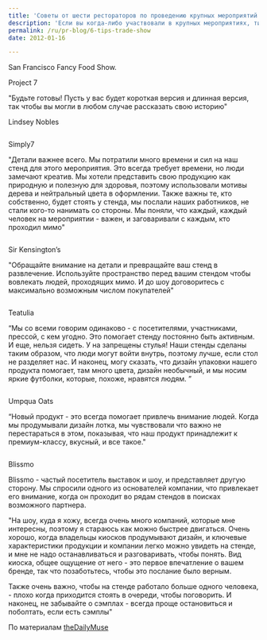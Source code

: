 ```yaml
---
title: 'Советы от шести рестораторов по проведению крупных мероприятий'
description: 'Если вы когда-либо участвовали в крупных мероприятиях, типа выставки-ярмарки, вы знаете, как тяжело выделяться среди огромного количества стендов. Сегодня - несколько советов от участников San Francisco Fancy Food Show. Project 7'
permalink: /ru/pr-blog/6-tips-trade-show
date: 2012-01-16

---
```


San Francisco Fancy Food Show.

Project 7

"Будьте готовы! Пусть у вас будет короткая версия и длинная версия, так чтобы вы могли в любом случае рассказать свою историю"

Lindsey Nobles

<img src="http://www.thedailymuse.com/wp-content/uploads/2012/01/Project7.jpg" alt="">

 Simply7

"Детали важнее всего. Мы потратили много времени и сил на наш стенд для этого мероприятия. Это всегда требует времени, но люди замечают креатив. Мы хотели представить свою продукцию как природную и полезную для здоровья, поэтому использовали мотивы дерева и нейтральный цвета в оформлении. Также важны те, кто собственно, будет стоять у стенда, мы послали наших работников, не стали кого-то нанимать со стороны. Мы поняли, что каждый, каждый человек на мероприятии - важен, и заговаривали с каждым, кто проходил мимо"

<img src="http://www.thedailymuse.com/wp-content/uploads/2012/01/Simply7.jpg" alt="">

Sir Kensington’s

"Обращайте внимание на детали и превращайте ваш стенд в развлечение. Используйте пространство перед вашим стендом чтобы вовлекать людей, проходящих мимо. И до шоу договоритесь с максимально возможным  числом покупателей"

<img src="http://www.thedailymuse.com/wp-content/uploads/2012/01/SirKens-610x444.jpg" alt="">

Teatulia

“Мы со всеми говорим одинаково - с посетителями, участниками, прессой, с кем угодно. Это помогает стенду постоянно быть активным. И еще, нельзя сидеть. У на запрещены стулья! Наши стенды сделаны таким образом, что люди могут войти внутрь, поэтому лучше, если стол не разделяет нас. И наконец, могу сказать, что дизайн упаковки нашего продукта помогает, там много цвета, дизайн необычный, и мы носим яркие футболки, которые, похоже, нравятся людям. ”

<img src="http://www.thedailymuse.com/wp-content/uploads/2012/01/Teatulia-610x424.jpg" alt="">

Umpqua Oats

“Новый продукт - это всегда помогает привлечь внимание людей. Когда мы продумывали дизайн лотка, мы чувствовали что важно не перестараться в этом, показывая, что наш продукт принадлежит к премиум-классу, вкусный, и все такое."

<img src="http://www.thedailymuse.com/wp-content/uploads/2012/01/Umpqua.jpg" alt="">

Blissmo

Blissmo - частый посетитель выставок и шоу, и представляет другую сторону. Мы спросили одного из основателей компании, что привлекает его внимание, когда он проходит во рядам стендов  в поисках возможного партнера.

"На шоу, куда я хожу, всегда очень много компаний, которые мне интересны, поэтому я стараюсь как можно быстрее двигаться. Очень хорошо, когда владельцы киосков продумывают дизайн, и ключевые характеристики продукции и компании легко можно увидеть на стенде, и мне не надо останавливаться и разговаривать, чтобы понять. Вид киоска, общее ощущение от него - это первое впечатление о вашем бренде, так что позаботьтесь, чтобы это послание было верным.

Также очень важно, чтобы на стенде работало больше одного человека, - плохо когда приходится стоять в очереди, чтобы поговорить. И наконец, не забывайте о сэмплах - всегда проще остановиться и поболтать, если есть сэмплы"

По материалам <a href="http://www.thedailymuse.com/entrepreneurship/trade-show-secrets-from-6-gourmet-food-companies/">theDailyMuse</a>

